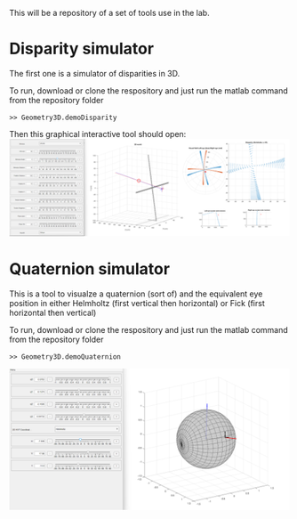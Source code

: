 This will be a repository of a set of tools use in the lab. 

# Disparity simulator
The first one is a simulator of disparities in 3D.

To run, download or clone the respository and just run the matlab command from the repository folder 
```
>> Geometry3D.demoDisparity
```
Then this graphical interactive tool should open:
![Screenshot of diparity demo.](DemoDisparity.png)

# Quaternion simulator
This is a tool to visualze a quaternion (sort of) and the equivalent eye position in either Helmholtz (first vertical then horizontal) or Fick (first horizontal then vertical)

To run, download or clone the respository and just run the matlab command from the repository folder 
```
>> Geometry3D.demoQuaternion
```
![Screenshot of quaternion demo.](DemoQuaternion.png)
